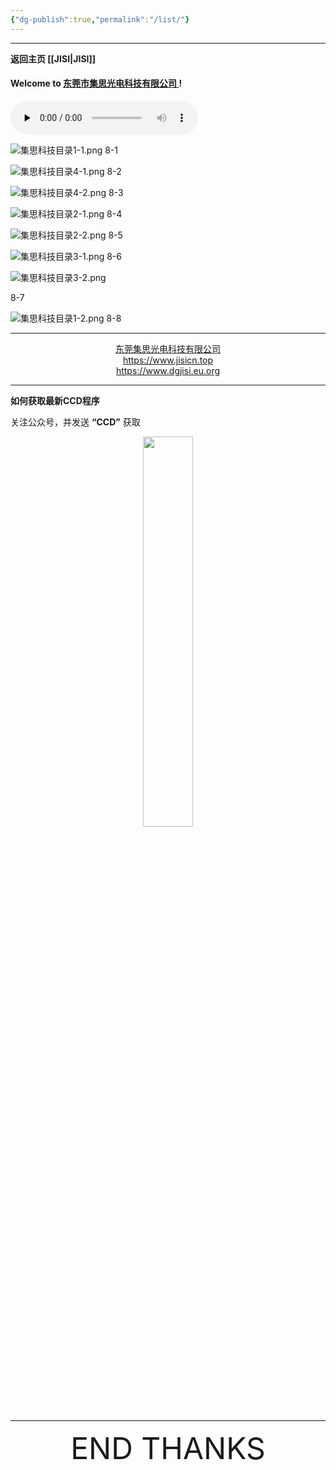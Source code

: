 ```yaml
---
{"dg-publish":true,"permalink":"/list/"}
---
```



---

**返回主页 [[JISI\|JISI]]**

#### Welcome to [东莞市集思光电科技有限公司 ](https://www.jisicn.top) ! 

<audio id="audio" controls="" preload="none" autoplay="autoplay">
      <source id="mp3" src="https://alist.zzggc01.ml/d/123pan/123pan/%E9%9F%B3%E4%B9%90/%E9%82%A3%E5%A5%B3%E5%AD%A9%E5%AF%B9%E6%88%91%E8%AF%B4%20(%E5%AE%8C%E6%95%B4%E7%89%88)%20.mp3?sign=-MIb0ehYDHB3vaGR66RTOZ4qP2qvzpiH1RzyRvAu0nU=:0">
</audio>


![集思科技目录1-1.png](https://tc.899900.xyz/img/jisi1-1.png)
8-1

![集思科技目录4-1.png](https://tc.899900.xyz/img/202304122217888.png)
8-2

![集思科技目录4-2.png](https://tc.899900.xyz/img/202304122218741.png)
8-3

![集思科技目录2-1.png](https://tc.899900.xyz/img/jisi1-2.png)
8-4

![集思科技目录2-2.png](https://tc.899900.xyz/img/202304122220646.png)
8-5

![集思科技目录3-1.png](https://tc.899900.xyz/img/202304122220692.png)
8-6

![集思科技目录3-2.png](https://tc.899900.xyz/img/202304212341976.png)

8-7

![集思科技目录1-2.png](https://tc.899900.xyz/img/202304122221293.png)
8-8

---
<center><a href="Https://www.dgjisi.ml" target="_blank">东莞集思光电科技有限公司</a></center>
<center><a href="https://www.jisicn.top" target="_blank">https://www.jisicn.top</a></center>
<center><a href="Https://www.dgjisi.eu.org" target="_blank">https://www.dgjisi.eu.org</a></center>

---
**如何获取最新CCD程序**

关注公众号，并发送 **“CCD”** 获取

<div align="center">
    <img src="https://cloud.jisi.cf/api/v3/file/source/1124/JISI%20%E5%85%AC%E4%BC%97%E5%8F%B7.jpg?sign=vxeGqA0B2Y-Yger8pV5Rxvdh6ZeBWi4fVG1Wm98bXNo%3D%3A0" width="40%" height="40%"></img>
</div>


------

<div align='center' ><font size='50'>END THANKS</font></div>